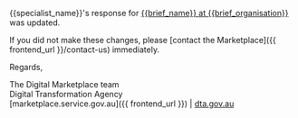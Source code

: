 {{specialist_name}}'s response for [{{brief_name}} at {{brief_organisation}}]({{brief_url}}) was updated.  
  
If you did not make these changes, please [contact the Marketplace]({{ frontend_url }}/contact-us) immediately.  
  
Regards,  
  
The Digital Marketplace team  
Digital Transformation Agency  
[marketplace.service.gov.au]({{ frontend_url }}) | [dta.gov.au](https://dta.gov.au)
